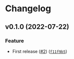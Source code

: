 # Changelog

<!--next-version-placeholder-->

## v0.1.0 (2022-07-22)
### Feature
* First release ([#2](https://github.com/Bluetooth-Devices/bleak-retry-connector/issues/2)) ([`f11f9b5`](https://github.com/Bluetooth-Devices/bleak-retry-connector/commit/f11f9b5ea1a998bfbd407ffaff299d40243e4e0a))

